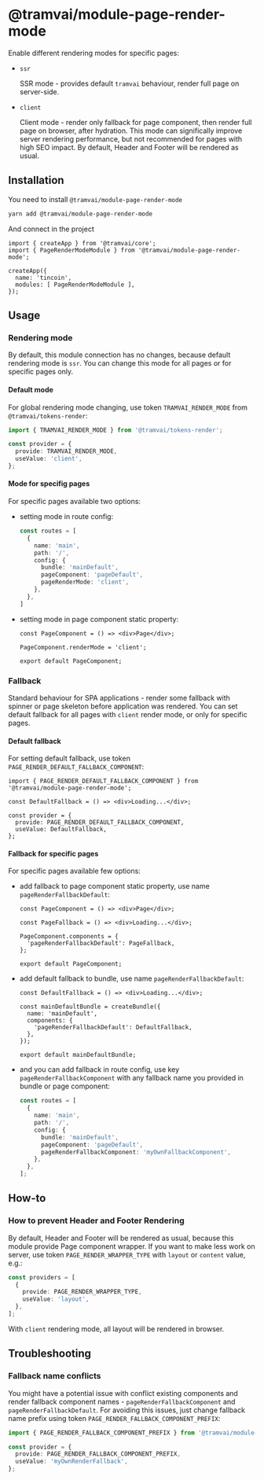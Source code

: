 # @tramvai/module-page-render-mode

Enable different rendering modes for specific pages:

- `ssr`

  SSR mode - provides default `tramvai` behaviour, render full page on server-side.

- `client`

  Client mode - render only fallback for page component, then render full page on browser, after hydration.
  This mode can significally improve server rendering performance, but not recommended for pages with high SEO impact.
  By default, Header and Footer will be rendered as usual.

## Installation

You need to install `@tramvai/module-page-render-mode`

```bash npm2yarn
yarn add @tramvai/module-page-render-mode
```

And connect in the project

```tsx
import { createApp } from '@tramvai/core';
import { PageRenderModeModule } from '@tramvai/module-page-render-mode';

createApp({
  name: 'tincoin',
  modules: [ PageRenderModeModule ],
});
```

## Usage

### Rendering mode

By default, this module connection has no changes, because default rendering mode is `ssr`.
You can change this mode for all pages or for specific pages only.

#### Default mode

For global rendering mode changing, use token `TRAMVAI_RENDER_MODE` from `@tramvai/tokens-render`:

```ts
import { TRAMVAI_RENDER_MODE } from '@tramvai/tokens-render';

const provider = {
  provide: TRAMVAI_RENDER_MODE,
  useValue: 'client',
};
```

#### Mode for specifig pages

For specific pages available two options:

- setting mode in route config:

  ```ts
  const routes = [
    {
      name: 'main',
      path: '/',
      config: {
        bundle: 'mainDefault',
        pageComponent: 'pageDefault',
        pageRenderMode: 'client',
      },
    },
  ]
  ```

- setting mode in page component static property:

  ```tsx
  const PageComponent = () => <div>Page</div>;

  PageComponent.renderMode = 'client';

  export default PageComponent;
  ```

### Fallback

Standard behaviour for SPA applications - render some fallback with spinner or page skeleton before application was rendered.
You can set default fallback for all pages with `client` render mode, or only for specific pages.

#### Default fallback

For setting default fallback, use token `PAGE_RENDER_DEFAULT_FALLBACK_COMPONENT`:

```tsx
import { PAGE_RENDER_DEFAULT_FALLBACK_COMPONENT } from '@tramvai/module-page-render-mode';

const DefaultFallback = () => <div>Loading...</div>;

const provider = {
  provide: PAGE_RENDER_DEFAULT_FALLBACK_COMPONENT,
  useValue: DefaultFallback,
};
```


#### Fallback for specific pages

For specific pages available few options:

- add fallback to page component static property, use name `pageRenderFallbackDefault`:

  ```tsx
  const PageComponent = () => <div>Page</div>;

  const PageFallback = () => <div>Loading...</div>;

  PageComponent.components = {
    'pageRenderFallbackDefault': PageFallback,
  };

  export default PageComponent;
  ```

- add default fallback to bundle, use name `pageRenderFallbackDefault`:

  ```tsx
  const DefaultFallback = () => <div>Loading...</div>;

  const mainDefaultBundle = createBundle({
    name: 'mainDefault',
    components: {
      'pageRenderFallbackDefault': DefaultFallback,
    },
  });

  export default mainDefaultBundle;
  ```

- and you can add fallback in route config, use key `pageRenderFallbackComponent` with any fallback name you provided in bundle or page component:

  ```ts
  const routes = [
    {
      name: 'main',
      path: '/',
      config: {
        bundle: 'mainDefault',
        pageComponent: 'pageDefault',
        pageRenderFallbackComponent: 'myOwnFallbackComponent',
      },
    },
  ];
  ```

## How-to

### How to prevent Header and Footer Rendering

By default, Header and Footer will be rendered as usual, because this module provide Page component wrapper.
If you want to make less work on server, use token `PAGE_RENDER_WRAPPER_TYPE` with `layout` or `content` value, e.g.:

```ts
const providers = [
  {
    provide: PAGE_RENDER_WRAPPER_TYPE,
    useValue: 'layout',
  },
];
```

With `client` rendering mode, all layout will be rendered in browser.

## Troubleshooting

### Fallback name conflicts

You might have a potential issue with conflict existing components and render fallback component names - `pageRenderFallbackComponent` and `pageRenderFallbackDefault`.
For avoiding this issues, just change fallback name prefix using token `PAGE_RENDER_FALLBACK_COMPONENT_PREFIX`:

```ts
import { PAGE_RENDER_FALLBACK_COMPONENT_PREFIX } from '@tramvai/module-page-render-mode';

const provider = {
  provide: PAGE_RENDER_FALLBACK_COMPONENT_PREFIX,
  useValue: 'myOwnRenderFallback',
};
```
